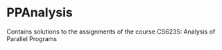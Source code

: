 # PPAnalysis
Contains solutions to the assignments of the course CS6235: Analysis of Parallel Programs
